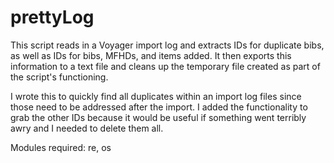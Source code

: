 # prettyLog
This script reads in a Voyager import log and extracts IDs for duplicate bibs, as well as IDs for bibs, MFHDs, and items added. It then exports this information to a text file and cleans up the temporary file created as part of the script's functioning.

I wrote this to quickly find all duplicates within an import log files since those need to be addressed after the import. I added the functionality to grab the other IDs because it would be useful if something went terribly awry and I needed to delete them all.

Modules required: re, os
